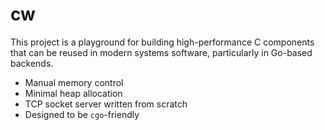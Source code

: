 # cw

This project is a playground for building high-performance C components that can be reused in modern systems software, particularly in Go-based backends.

- Manual memory control
- Minimal heap allocation
- TCP socket server written from scratch
- Designed to be `cgo`-friendly

